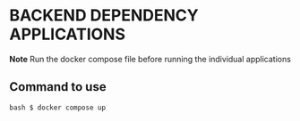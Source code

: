 # BACKEND DEPENDENCY APPLICATIONS


**Note** Run the docker compose file before running the individual applications 


## Command to use

``bash
  $ docker compose up 
``
